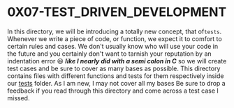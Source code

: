 # 0X07-TEST_DRIVEN_DEVELOPMENT

In this directory, we will be introducing a totally new concept, that of``tests``. Whenever we write a piece of code, or function, we expect it to comfort to certain rules and cases. We don't usually know who will use your code in the future and you certainly don't want to tarnish your reputation by an indentation error :laughing: ***like I nearly did with a semi colon in C*** so we will create test cases and be sure to cover as many bases as possible. This directory contains files with different functions and tests for them respectively inside our [tests](./tests/) folder. As I am new, I may not cover all my bases Be sure to drop a feedback if you read through this directory and come across a test case I missed.
